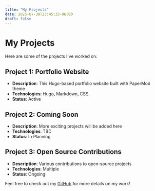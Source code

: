 ```yaml
---
title: "My Projects"
date: 2025-07-30T23:45:33-06:00
draft: false
---
```


# My Projects

Here are some of the projects I've worked on:

## Project 1: Portfolio Website
- **Description**: This Hugo-based portfolio website built with PaperMod theme
- **Technologies**: Hugo, Markdown, CSS
- **Status**: Active

## Project 2: Coming Soon
- **Description**: More exciting projects will be added here
- **Technologies**: TBD
- **Status**: In Planning

## Project 3: Open Source Contributions
- **Description**: Various contributions to open-source projects
- **Technologies**: Multiple
- **Status**: Ongoing

Feel free to check out my [GitHub](https://github.com/) for more details on my work!

